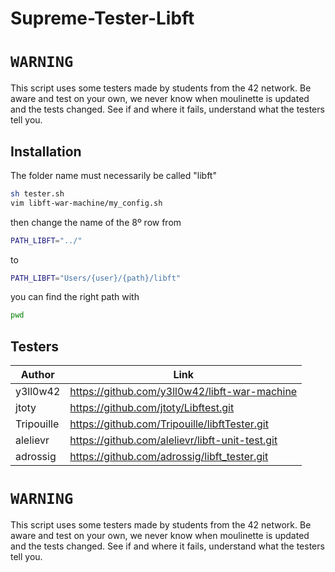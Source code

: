 # Supreme-Tester-Libft

# `WARNING`
This script uses some testers made by students from the 42 network. Be aware and test on your own, we never know when moulinette is updated and the tests changed. See if and where it fails, understand what the testers tell you.

## Installation

The folder name must necessarily be called "libft"
```sh
sh tester.sh
vim libft-war-machine/my_config.sh
```
then change the name of the 8º row from

```sh
PATH_LIBFT="../"
```
to
```sh
PATH_LIBFT="Users/{user}/{path}/libft"
```
you can find the right path with
```sh
pwd
```
## Testers

| Author | Link |
| ------ | ---- |
| y3ll0w42 | https://github.com/y3ll0w42/libft-war-machine |
| jtoty | https://github.com/jtoty/Libftest.git |
| Tripouille | https://github.com/Tripouille/libftTester.git |
| alelievr | https://github.com/alelievr/libft-unit-test.git |
| adrossig | https://github.com/adrossig/libft_tester.git |

# `WARNING`
This script uses some testers made by students from the 42 network. Be aware and test on your own, we never know when moulinette is updated and the tests changed. See if and where it fails, understand what the testers tell you.

